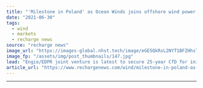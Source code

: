```yaml
---
title: "'Milestone in Poland' as Ocean Winds joins offshore wind power deal party"
date: "2021-06-30"
tags: 
  - wind
  - markets
  - recharge news
source: "recharge news"
image_url: "https://images-global.nhst.tech/image/eGE5QkRsL2NYT1BFZHhsTnJsQ1RKV3lBa0NFbVIyUENvaDZoZXpRK3Uzaz0=/nhst/binary/e826cf8b1935595842cb03ad58e3da23"
image_fp: "/assets/img/post_thumbnails/147.jpg"
lead: "Engie/EDPR joint venture is latest to secure 25-year CfD for initial batch of Baltic projects"
article_url: "https://www.rechargenews.com/wind/milestone-in-poland-as-ocean-winds-joins-offshore-wind-power-deal-party/2-1-1032884"
---
```


---
